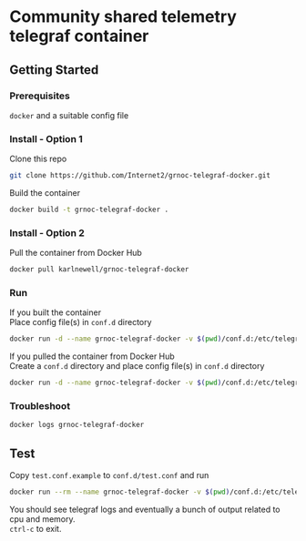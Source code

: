 # Community shared telemetry telegraf container

## Getting Started

### Prerequisites

`docker` and a suitable config file

### Install - Option 1

Clone this repo

```sh
git clone https://github.com/Internet2/grnoc-telegraf-docker.git
```

Build the container

```sh
docker build -t grnoc-telegraf-docker .
```

### Install - Option 2

Pull the container from Docker Hub

```sh
docker pull karlnewell/grnoc-telegraf-docker
```

### Run

If you built the container  
Place config file(s) in `conf.d` directory

```sh
docker run -d --name grnoc-telegraf-docker -v $(pwd)/conf.d:/etc/telegraf/grnoc/conf.d grnoc-telegraf-docker
```

If you pulled the container from Docker Hub  
Create a `conf.d` directory and place config file(s) in `conf.d` directory

```sh
docker run -d --name grnoc-telegraf-docker -v $(pwd)/conf.d:/etc/telegraf/grnoc/conf.d karlnewell/grnoc-telegraf-docker
```

### Troubleshoot

```sh
docker logs grnoc-telegraf-docker
```

## Test

Copy `test.conf.example` to `conf.d/test.conf` and run

```sh
docker run --rm --name grnoc-telegraf-docker -v $(pwd)/conf.d:/etc/telegraf/grnoc/conf.d grnoc-telegraf-docker
```

You should see telegraf logs and eventually a bunch of output related to cpu and memory.  
`ctrl-c` to exit.
